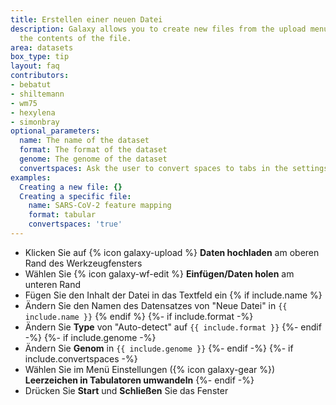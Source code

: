 ```yaml
---
title: Erstellen einer neuen Datei
description: Galaxy allows you to create new files from the upload menu. You can supply
  the contents of the file.
area: datasets
box_type: tip
layout: faq
contributors:
- bebatut
- shiltemann
- wm75
- hexylena
- simonbray
optional_parameters:
  name: The name of the dataset
  format: The format of the dataset
  genome: The genome of the dataset
  convertspaces: Ask the user to convert spaces to tabs in the settings
examples:
  Creating a new file: {}
  Creating a specific file:
    name: SARS-CoV-2 feature mapping
    format: tabular
    convertspaces: 'true'
---
```



* Klicken Sie auf {% icon galaxy-upload %} **Daten hochladen** am oberen Rand des Werkzeugfensters
* Wählen Sie {% icon galaxy-wf-edit %} **Einfügen/Daten holen** am unteren Rand
* Fügen Sie den Inhalt der Datei in das Textfeld ein {% if include.name %}
* Ändern Sie den Namen des Datensatzes von "Neue Datei" in `{{ include.name }}` {% endif %} {%- if include.format -%}
* Ändern Sie **Type** von "Auto-detect" auf `{{ include.format }}` {%- endif -%} {%- if include.genome -%}
* Ändern Sie **Genom** in `{{ include.genome }}` {%- endif -%} {%- if include.convertspaces -%}
* Wählen Sie im Menü Einstellungen ({% icon galaxy-gear %}) **Leerzeichen in Tabulatoren umwandeln** {%- endif -%}
* Drücken Sie **Start** und **Schließen** Sie das Fenster

